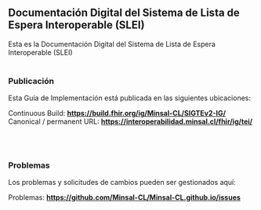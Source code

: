 Documentación Digital del Sistema de Lista de Espera Interoperable (SLEI)
---
Esta es la Documentación Digital del Sistema de Lista de Espera Interoperable (SLEI)
<br> </br>
###
### Publicación
Esta Guía de Implementación está publicada en las siguientes ubicaciones:


Continuous Build:  __https://build.fhir.org/ig/Minsal-CL/SIGTEv2-IG/__  
Canonical / permanent URL: __https://interoperabilidad.minsal.cl/fhir/ig/tei/__  

<br> </br>

### Problemas
Los problemas y solicitudes de cambios pueden ser gestionados aquí:  

Problemas:  __https://github.com/Minsal-CL/Minsal-CL.github.io/issues__  
 
